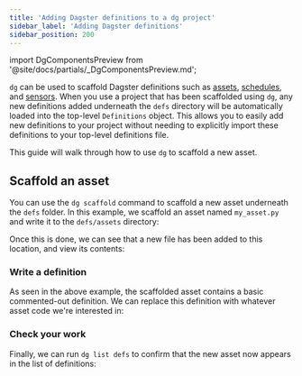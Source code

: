 ```yaml
---
title: 'Adding Dagster definitions to a dg project'
sidebar_label: 'Adding Dagster definitions'
sidebar_position: 200
---
```


import DgComponentsPreview from '@site/docs/partials/\_DgComponentsPreview.md';

<DgComponentsPreview />

`dg` can be used to scaffold Dagster definitions such as [assets](/guides/build/assets/), [schedules](/guides/automate/schedules/), and [sensors](/guides/automate/sensors/). When you use a project that has been scaffolded using `dg`, any new definitions added underneath the `defs` directory will be automatically loaded into the top-level `Definitions` object. This allows you to easily add new definitions to your project without needing to explicitly import these definitions to your top-level definitions file.

This guide will walk through how to use `dg` to scaffold a new asset.

## Scaffold an asset

You can use the `dg scaffold` command to scaffold a new asset underneath the `defs` folder. In this example, we scaffold an asset named `my_asset.py` and write it to the `defs/assets` directory:

<CliInvocationExample path="docs_snippets/docs_snippets/guides/dg/dagster-definitions/1-scaffold.txt" />

Once this is done, we can see that a new file has been added to this location, and view its contents:

<CliInvocationExample path="docs_snippets/docs_snippets/guides/dg/dagster-definitions/2-tree.txt" />
<CliInvocationExample path="docs_snippets/docs_snippets/guides/dg/dagster-definitions/3-cat.txt" />

### Write a definition

As seen in the above example, the scaffolded asset contains a basic commented-out definition. We can replace this definition with whatever asset code we're interested in:

<CodeExample path="docs_snippets/docs_snippets/guides/dg/dagster-definitions/4-written-asset.py" />

### Check your work

Finally, we can run `dg list defs` to confirm that the new asset now appears in the list of definitions:

<CliInvocationExample path="docs_snippets/docs_snippets/guides/dg/dagster-definitions/5-list-defs.txt" />
